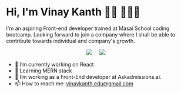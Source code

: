 # Hi, I'm Vinay Kanth 👋🏾 👩🏾‍💻

<p>I'm an aspiring Front-end developer trained at Masai School coding bootcamp. Looking forward to join a company where I shall be able to contribute towards individual and company's growth. </p>


<p align='center'>
 <a href="https://www.hackerrank.com/vinaykanth_s"><img src="https://img.shields.io/badge/hackerrank-%23339933.svg?&style=for-the-badge&logo=hackerrank&logoColor=white" /></a>&nbsp;&nbsp;&nbsp;&nbsp;
  <a href="https://www.linkedin.com/in/vinaykanth-s/"><img src="https://img.shields.io/badge/linkedin-%230077B5.svg?&style=for-the-badge&logo=linkedin&logoColor=white" /></a>&nbsp;&nbsp;&nbsp;&nbsp;
</p>



- 🔭 I’m currently working on React
- 🌱 Learning MERN stack
- 👯 I’m working as a Front-End developer at Askadmissions.ai.
- 📫 How to reach me: vinaykanth.edu@gmail.com

